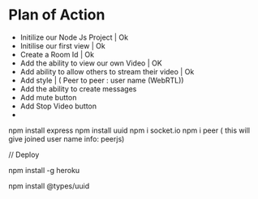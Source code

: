 # Plan of Action

- Initilize our Node Js Project  | Ok
- Initilise our first view       | Ok
- Create a Room Id               | Ok
- Add the ability to view our own Video                | OK
- Add ability to allow others to stream their video    | Ok
- Add style                                            | ( Peer to peer : user name (WebRTL))
- Add the ability to create messages
- Add mute button
- Add Stop Video button
- 












npm install express
npm install uuid
npm i socket.io
npm i peer ( this will give joined user name info: peerjs) 





//  Deploy

npm install -g heroku







npm install @types/uuid
